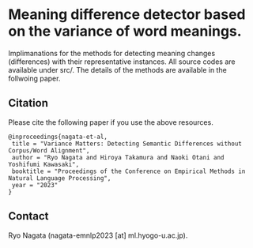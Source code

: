 # Meaning difference detector based on the variance of word meanings.
Implimanations for the methods for detecting meaning changes (differences) with their representative instances. All source codes are available under src/. The details of the methods are available in the follwoing paper. 

## Citation
Please cite the following paper if you use the above resources.  
```
@inproceedings{nagata-et-al,   
 title = "Variance Matters: Detecting Semantic Differences without Corpus/Word Alignment",  
 author = "Ryo Nagata and Hiroya Takamura and Naoki Otani and Yoshifumi Kawasaki",  
 booktitle = "Proceedings of the Conference on Empirical Methods in Natural Language Processing",  
 year = "2023"
}  
```
## Contact
Ryo Nagata (nagata-emnlp2023 [at] ml.hyogo-u.ac.jp).
